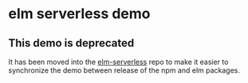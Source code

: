 elm serverless demo
===================

## This demo is deprecated

It has been moved into the [elm-serverless][] repo to make it easier to synchronize the demo between release of the npm and elm packages.

[elm-serverless]:https://github.com/ktonon/elm-serverless/tree/master/demo

